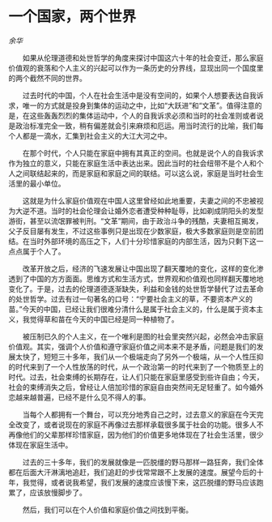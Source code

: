 # 一个国家，两个世界

*余华*

　　如果从伦理道德和处世哲学的角度来探讨中国这六十年的社会变迁，那么家庭价值观的衰落和个人主义的兴起可以作为一条历史的分界线，显现出同一个国度里的两个截然不同的世界。

　　过去时代的中国，个人在社会生活中是没有空间的，如果个人想要表达自我诉求，唯一的方式就是投身到集体的运动之中，比如“大跃进”和“文革”。值得注意的是，在这些轰轰烈烈的集体运动中，个人的自我诉求必须和当时的社会准则或者说是政治标准完全一致，稍有偏差就会引来麻烦和厄运。用当时流行的比喻，我们每个人都是一滴水，汇集到社会主义的大江大河之中。

　　在那个时代，个人只能在家庭中拥有其真正的空间。也就是说个人的自我诉求作为独立的意义，只能在家庭生活中表达出来。因此当时的社会纽带不是个人和个人之间联结起来的，而是家庭和家庭之间的联结。可以这么说，家庭是当时社会生活里的最小单位。

　　这就是为什么家庭价值观在中国人这里曾经如此地重要，夫妻之间的不忠被视为大逆不道。当时的社会伦理会让婚外恋者遭受种种耻辱，比如剃成阴阳头的发型游街，甚至以流氓罪被判刑。“文革”期间，由于政治斗争的残酷，夫妻相互揭发，父子反目屡有发生，不过这些事例只是出现在少数家庭，极大多数家庭则是空前团结。在当时外部环境的高压之下，人们十分珍惜家庭的内部生活，因为只剩下这一点点属于个人了。

　　改革开放之后，经济的飞速发展让中国出现了翻天覆地的变化，这样的变化渗透到了中国的方方面面。思维方式和生活方式，世界观和价值观也同样翻天覆地地变化了。于是，过去的伦理道德逐渐缺失，利益和金钱的处世哲学替代了过去革命的处世哲学。过去有过一句著名的口号：“宁要社会主义的草，不要资本产义的苗。”今天的中国，已经让我们很难分清什么是属于社会主义的，什么是属于资本主义，我觉得草和苗在今天的中国已经是同一种植物了。

　　被压制已久的个人主义，在一个唯利是图的社会里突然兴起，必然会冲击家庭价值观。其实，强调个人价值和遵守家庭价值之间本来不是矛盾，问题是我们的发展太快了，短短三十多年，我们从一个极端走向了另外一个极端，从一个人性压抑的时代来到了一个人性放荡的时代，从一个政治第一的时代来到了一个物质至上的时代。过去，社会束缚的长期存在，让人们只能在家庭里感受到些许自由；今天，社会的束缚消失之后，曾经让人倍加珍惜的家庭自由突然间无足轻重了。如今婚外恋越来越普遍，已经不是什么见不得人的事。

　　当每个人都拥有一个舞台，可以充分地秀自己之时，过去意义的家庭在今天完全改变了，或者说现在的家庭不再像过去那样承载很多属于社会的功能。很多人不再像他们的父辈那样珍惜家庭，因为他们的价值更多地体现在了社会生活里，很少体现在家庭生活中。

　　过去的三十多年，我们的发展就像是一匹脱缰的野马那样一路狂奔，我们全体都在后面大汗淋漓地追赶，我们追赶的步伐常常跟不上发展的速度。展望今后的十年，我觉得，或者说我希望，我们发展的速度应该慢下来，这匹脱缰的野马应该跑累了，应该放慢脚步了。

　　然后，我们可以在个人价值和家庭价值之间找到平衡。